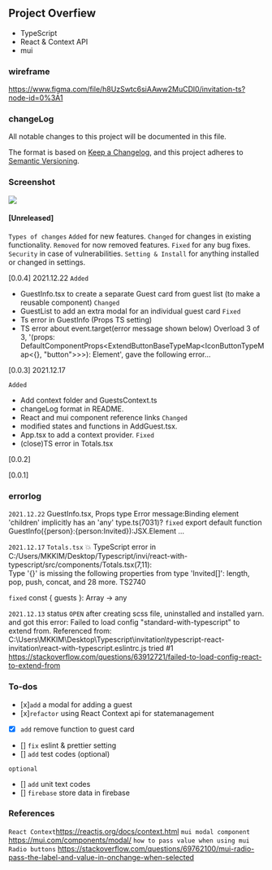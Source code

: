 ## Project Overfiew
- TypeScript
- React & Context API
- mui

### wireframe
https://www.figma.com/file/h8UzSwtc6siAAww2MuCDl0/invitation-ts?node-id=0%3A1




### changeLog
All notable changes to this project will be documented in this file.

The format is based on [Keep a Changelog](https://keepachangelog.com/en/1.0.0/),
and this project adheres to [Semantic Versioning](https://semver.org/spec/v2.0.0.html).


### Screenshot
![](https://images.velog.io/images/ek615/post/d0654cde-ad5a-410b-b418-5e872a257e98/image.png)

####  [Unreleased]
`Types of changes`
`Added` for new features.
`Changed` for changes in existing functionality.
`Removed` for now removed features.
`Fixed` for any bug fixes.
`Security` in case of vulnerabilities.
`Setting & Install` for anything installed or changed in settings.

[0.0.4]
2021.12.22
`Added`
- GuestInfo.tsx to create a separate Guest card from guest list (to make a reusable component)
`Changed`
- GuestList to add an extra modal for an individual guest card
`Fixed`
- Ts error in GuestInfo (Props TS setting)
- TS error about event.target(error message shown below)
    Overload 3 of 3, '(props: DefaultComponentProps<ExtendButtonBaseTypeMap<IconButtonTypeMap<{}, "button">>>): Element', gave the following error...

[0.0.3]
2021.12.17

`Added`
- Add context folder and GuestsContext.ts
- changeLog format in README.
- React and mui component reference links
`Changed`
- modified states and functions in AddGuest.tsx.
- App.tsx to add a context provider.
`Fixed` 
- (close)TS error in Totals.tsx

[0.0.2]

[0.0.1]

### errorlog

`2021.12.22`
GuestInfo.tsx, Props type
Error message:Binding element 'children' implicitly has an 'any' type.ts(7031)?
`fixed`
export default function GuestInfo({person}:{person:Invited}):JSX.Element ...

`2021.12.17`
`Totals.tsx`
💥 TypeScript error in C:/Users/MKKIM/Desktop/Typescript/invi/react-with-typescript/src/components/Totals.tsx(7,11):   
Type '{}' is missing the following properties from type 'Invited[]': length, pop, push, concat, and 28 more.  TS2740

`fixed` const { guests }: Array<Invited> -> any

`2021.12.13` 
status `OPEN`
after creating scss file, uninstalled and installed yarn.
and got this error:
Failed to load config "standard-with-typescript" to extend from.
Referenced from: C:\Users\MKKIM\Desktop\Typescript\invitation\typescript-react-invitation\react-with-typescript\.eslintrc.js
tried #1 https://stackoverflow.com/questions/63912721/failed-to-load-config-react-to-extend-from 


### To-dos
- [x]`add` a modal for adding a guest 
- [x]`refactor` using React Context api for statemanagement
- [x] `add` remove function to guest card
- [] `fix` eslint & prettier setting
- [] `add` test codes (optional)

`optional`
- [] `add` unit text codes 
- [] `firebase` store data in firebase

### References
`React Context`https://reactjs.org/docs/context.html
`mui modal component` https://mui.com/components/modal/
`how to pass value when using mui Radio buttons` https://stackoverflow.com/questions/69762100/mui-radio-pass-the-label-and-value-in-onchange-when-selected